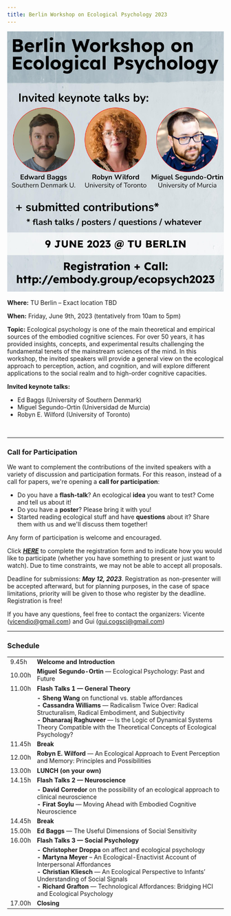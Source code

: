 ```yaml
---
title: Berlin Workshop on Ecological Psychology 2023
---
```



<img width="750" src="/ecopsych2023-poster.jpg" title="Berlin Workshop on Ecological Psychology: June 8, 2023" alt="Berlin Workshop on Ecological Psychology: June 8, 2023"/> 
 
 
**Where:** TU Berlin – Exact location TBD
 
**When:** Friday, June 9th, 2023  (tentatively from 10am to 5pm)

**Topic:** 
Ecological psychology is one of the main theoretical and empirical sources of the embodied cognitive sciences. For over 50 years, it has provided insights, concepts, and experimental results challenging the fundamental tenets of the mainstream sciences of the mind. In this workshop, the invited speakers will provide a general view on the ecological approach to perception, action, and cognition, and will explore different applications to the social realm and to high-order cognitive capacities.

**Invited keynote talks:**             
- Ed Baggs (University of Southern Denmark)
- Miguel Segundo-Ortin (Universidad de Murcia)
- Robyn E. Wilford (University of Toronto)
<br>

---

### Call for Participation

We want to complement the contributions of the invited speakers with a variety of discussion and participation formats. For this reason, instead of a call for papers, we're opening a **call for participation**:
 
- Do you have a **flash-talk**? An ecological **idea** you want to test? Come and tell us about it!
- Do you have a **poster**? Please bring it with you!  
- Started reading ecological stuff and have **questions** about it? Share them with us and we'll discuss them together!
 
Any form of participation is welcome and encouraged. 

Click [**_HERE_**](https://forms.gle/HXW7yiA5KCVPquuH9) to complete the registration form and to indicate how you would like to participate (whether you have something to present or just want to watch). Due to time constraints, we may not be able to accept all proposals.  

Deadline for submissions: _**May 12, 2023**_. Registration as non-presenter will be accepted afterward, but for planning purposes, in the case of space limitations, priority will be given to those who register by the deadline. Registration is free!

If you have any questions, feel free to contact the organizers: Vicente (vicendio@gmail.com) and Gui (gui.cogsci@gmail.com)


---

### Schedule

<table>
 <tr>
  <td> 9.45h </td> <td> <b>Welcome and Introduction</b> </td>
 <tr>
   <td> 10.00h </td> <td>  <b>Miguel Segundo-Ortin</b> — Ecological Psychology: Past and Future </td>
 <tr>
   <td> 11.00h  </td> <td>  <b>Flash Talks 1 — General Theory</b> </td>
  <tr>
   <td>  </td> <td>  <b>- Sheng Wang</b> on functional vs. stable affordances <br>
     <b>- Cassandra Williams</b> — Radicalism Twice Over: Radical Structuralism, Radical Embodiment, and Subjectivity <br>
     <b>- Dhanaraaj Raghuveer</b> — Is the Logic of Dynamical Systems Theory Compatible with the Theoretical Concepts of Ecological Psychology? </td>
 <tr>
  <td> 11.45h  </td> <td>  <b>Break</b> </td>
 <tr>
  <td> 12.00h  </td> <td>  <b>Robyn E. Wilford</b> — An Ecological Approach to Event Perception and Memory: Principles and Possibilities </td>
 <tr>
  <td> 13.00h </td> <td>  <b>LUNCH (on your own)</b> </td>
 <tr>
  <td> 14.15h </td> <td>  <b>Flash Talks 2 — Neuroscience</b>  </td>
    <tr>
  <td>  </td> <td> <b>- David Corredor</b> on the possibility of an ecological approach to clinical neuroscience<br>
    <b>- Firat Soylu</b> — Moving Ahead with Embodied Cognitive Neuroscience </td>
<tr>
 <td> 14.45h </td> <td>  <b>Break</b> </td>
<tr>
 <td> 15.00h  </td> <td>  <b>Ed Baggs</b> — The Useful Dimensions of Social Sensitivity </td>
<tr>
 <td> 16.00h  </td> <td>  <b>Flash Talks 3 — Social Psychology</b> </td>
   <tr>
 <td> </td> <td> <b>- Christopher Droppa</b> on affect and ecological psychology<br>
   <b>- Martyna Meyer</b> – An Ecological-Enactivist Account of Interpersonal Affordances <br>
  <b>- Christian Kliesch</b> — An Ecological Perspective to Infants’ Understanding of Social Signals <br>
   <b>- Richard Grafton</b> — Technological Affordances: Bridging HCI and Ecological Psychology</td>
<tr>
 <td> 17.00h </td> <td> <b>Closing</b> </td>
 </table>
 



